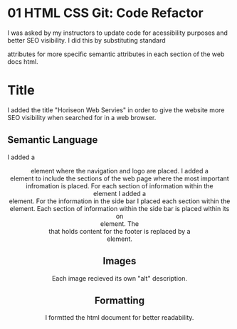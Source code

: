 # 01 HTML CSS Git: Code Refactor

I was asked by my instructors to update code for acessibility purposes and better SEO visibility. I did this by substituting standard <div> attributes for more specific semantic attributes in each section of the web docs html. 


# Title
I added the title "Horiseon Web Servies" in order to give the website more SEO visibility when searched for in a web browser.

## Semantic Language

I added a <header> element where the navigation and logo are placed.
I added a <main> element to include the sections of the web page where the most important infromation is placed.
For each section of information within the <main> element I added a <section> element.
For the information in the side bar I placed each section within the <aside> element.
Each section of information within the side bar is placed within its on <section> element.
The <div> that holds content for the footer is replaced by a <footer> element.


## Images 
Each image recieved its own "alt" description. 

## Formatting 
I formtted the html document for better readability.


